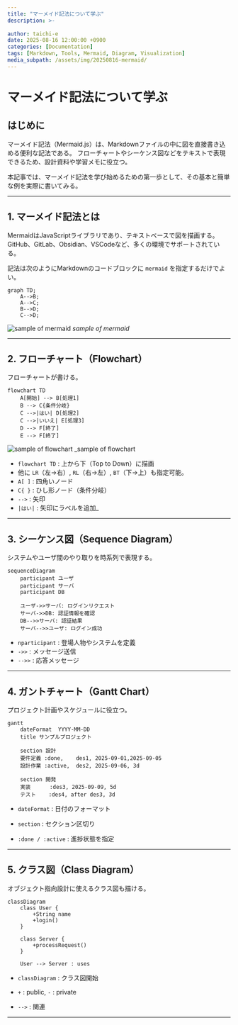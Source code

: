```yaml
---
title: "マーメイド記法について学ぶ"
description: >-
  
author: taichi-e
date: 2025-08-16 12:00:00 +0900
categories: [Documentation]
tags: [Markdown, Tools, Mermaid, Diagram, Visualization]
media_subpath: /assets/img/20250816-mermaid/
---
```

# マーメイド記法について学ぶ
## はじめに
マーメイド記法（Mermaid.js）は、Markdownファイルの中に図を直接書き込める便利な記法である。
フローチャートやシーケンス図などをテキストで表現できるため、設計資料や学習メモに役立つ。

本記事では、マーメイド記法を学び始めるための第一歩として、その基本と簡単な例を実際に書いてみる。

---

## 1. マーメイド記法とは
MermaidはJavaScriptライブラリであり、テキストベースで図を描画する。
GitHub、GitLab、Obsidian、VSCodeなど、多くの環境でサポートされている。

記法は次のようにMarkdownのコードブロックに `mermaid` を指定するだけでよい。

```mermaid
graph TD;
    A-->B;
    A-->C;
    B-->D;
    C-->D;
```

![sample of mermaid](sample.png)
_sample of mermaid_

---
## 2. フローチャート（Flowchart）
フローチャートが書ける。

~~~mermaid
flowchart TD
    A[開始] --> B[処理1]
    B --> C{条件分岐}
    C -->|はい| D[処理2]
    C -->|いいえ| E[処理3]
    D --> F[終了]
    E --> F[終了]
~~~

![sample of flowchart](flowchart.png)
_sample of flowchart

- `flowchart TD` : 上から下（Top to Down）に描画
- 他に `LR`（左→右）, `RL`（右→左）, `BT`（下→上）も指定可能。
- `A[ ]` : 四角いノード
- `C{ }` : ひし形ノード（条件分岐）
- `-->` : 矢印
- `|はい|` : 矢印にラベルを追加_

---
## 3. シーケンス図（Sequence Diagram）
システムやユーザ間のやり取りを時系列で表現する。

```mermaid
sequenceDiagram
    participant ユーザ
    participant サーバ
    participant DB

    ユーザ->>サーバ: ログインリクエスト
    サーバ->>DB: 認証情報を確認
    DB-->>サーバ: 認証結果
    サーバ-->>ユーザ: ログイン成功
```

- `nparticipant` : 登場人物やシステムを定義
- `->>` : メッセージ送信
- `-->>` : 応答メッセージ

---
## 4. ガントチャート（Gantt Chart）
プロジェクト計画やスケジュールに役立つ。
```mermaid
gantt
    dateFormat  YYYY-MM-DD
    title サンプルプロジェクト

    section 設計
    要件定義 :done,    des1, 2025-09-01,2025-09-05
    設計作業 :active,  des2, 2025-09-06, 3d

    section 開発
    実装      :des3, 2025-09-09, 5d
    テスト    :des4, after des3, 3d
```
- `dateFormat` : 日付のフォーマット

- `section` : セクション区切り

- `:done / :active` : 進捗状態を指定
---
## 5. クラス図（Class Diagram）
オブジェクト指向設計に使えるクラス図も描ける。
```mermaid
classDiagram
    class User {
        +String name
        +login()
    }

    class Server {
        +processRequest()
    }

    User --> Server : uses
```
- `classDiagram` : クラス図開始

- `+` : public, `-` : private

- `-->` : 関連


---
